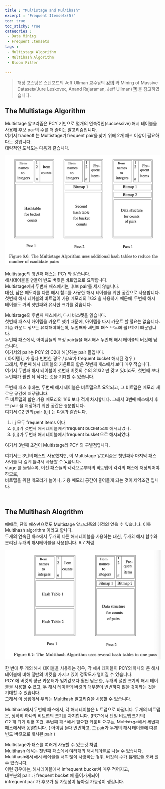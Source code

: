 ```yaml
---
title : "Multistage and Multihash"
excerpt : "Frequent Itemsets(5)"
toc: true
toc_sticky: true
categories :	
 - Data Mining
 - Frequent Itemsets
tags :
 - Multistage Algorithm
 - Multihash Algorithm
 - Bloom Filter

---
```


> 해당 포스팅은 스탠포드의 Jeff Ullman 교수님의 [강의](https://www.youtube.com/playlist?list=PLLssT5z_DsK9JDLcT8T62VtzwyW9LNepV&app=desktop) 와 Mining of Massive Datasets(Jure Leskovec, Anand Rajaraman, Jeff Ullman) [책](http://www.mmds.org/) 을 참고하였습니다.



## The Multistage Algorithm

Multistage 알고리즘은 PCY 기반으로 몇개의 연속적인(successive) 해시 테이블을 사용해 후보 pair의 수를 더 줄이는 알고리즘입니다.  
여기서 tradeoff 는 Multistage가 frequent pair을 찾기 위해 2개 패스 이상이 필요하다는 것입니다.  
대략적인 도식도는 다음과 같습니다.  

<img src="06.Frequent Itemsets.assets/image-20200714203212776.png" alt="image-20200714203212776" style="zoom:50%;" />

Multistage의 첫번째 패스는 PCY 와 같습니다.   
해시테이블을 만들어 빈도 버킷은 비트맵으로 요약합니다.  
Multistage에서 두번째 패스에서는, 후보 pair를 세지 않습니다.  
대신, 남은 메모리를 다른 해시 함수를 사용한 해시 테이블을 위한 공간으로 사용합니다.  
첫번째 해시 테이블의 비트맵이 가용 메모리의 1/32 을 사용하기 때문에, 두번째 해시 테이블도 거의 첫번째와 유사한 크기를 갖습니다.

Multistage의 두번째 패스에서, 다시 바스켓을 읽습니다.  
첫번째 패스서 아이템을 카운트 했기 때문에, 아이템을 다시 카운트 할 필요는 없습니다.  
기존 카운트 정보는 유지해야하는데, 두번째와 세번째 패스 모두에 필요하기 때문입니다.  
두번째 패스에서, 아이템들의 특정 pair들을 해시해서 두번째 해시 테이블의 버킷에 담습니다.  
여기서의 pair는 PCY 의 C2에 해당하는 pair 들입니다.  
( 아이템 i,j 가 둘다 빈번한 경우 / pair가 frequent bucket 해시된 경우 )  
그래서, 두번째 해시 테이블의 카운트의 합은 첫번째 패스에서 보다 매우 적습니다.  
여기서 두번째 해시 테이블이 첫번째 버킷의 수의 31/32 만 갖고 있더라도, 첫번째 보다 두번째가 훨씬 더 적다는 것을 기대할 수 있습니다.  

두번째 패스 후에는, 두번째 해시 테이블은 비트맵으로 요약되고, 그 비트맵은 메모리 새로운 공간에 저장됩니다.  
두 비트맵의 합은 가용 메모리의 1/16 보다 적게 차지합니다. 그래서 3번째 패스에서 후보 pair 을 저장하기 위한 공간은 충분합니다.  
여기서 C2 안의 pair {i,j} 는 다음과 같습니다.

1.  i,j 모두 frequent items 이다
2. {i,j}가 첫번째 해시테이블에서 frequent bucket 으로 해시되었다.
3. {i,j}가 두번째 해시테이블에서 frequent busket 으로 해시되었다.

여기서 3번째 조건이 Multistage와 PCY 의 구별점입니다.

여기서는 3번의 패스만 사용했지만, 이 Multistage 알고리즘은 첫번째와 마지막 패스 사이를 더 길게 늘려서 사용할 수 있습니다.  
stage 를 늘릴수록, 이전 패스들의 각각으로부터의 비트맵이 각각의 패스에 저장되어야하므로,  
비트맵을 위한 메모리가 늘어나, 가용 메모리 공간이 줄어들게 되는 것이 제약조건 입니다.  

<br/>

## The Multihash Alogrithm

때때로, 단일 패스만으로도  Multistage 알고리즘의 이점의 얻을 수 있습니다. 이를 Multihash algorithm 이라고 합니다.  
두개의 연속된 패스에서 두개의 다른 해시테이블을 사용하는 대신, 두개의 해시 함수와 분리된 두개의 해시테이블을 사용합니다. 6.7 처럼

<img src="06.Frequent Itemsets.assets/image-20200714223905913.png" alt="image-20200714223905913" style="zoom:50%;" />

한 번에 두 개의 해시 테이블을 사용하는 경우, 각 해시 테이블이 PCY의 하나의 큰 해시 테이블에 비해 절반의 버킷을 가지고 있어 정확도가 떨어질 수 있습니다.  
PCY 에 버킷의 평균 카운터가 임계값보다 훨씬 낮은 한, 두개의 절반 크기의 해시 테이블을 사용할 수 있고, 두 해시 테이블의 버킷의 대부분이 빈번하지 않을 것이라는 것을 기대할 수 있습니다.  
그래서 이 상황에서 우리는 Multihash 알고리즘을 사용할 수 있습니다.

Multihash에서 두번째 패스에서, 각 해시테이블은 비트맵으로 바뀝니다. 두개의 비트맵은, 정확히 하나의 비트맵의 크기를 차지합니다. (PCY에서 단일 비트맵 크기의)  
C2 개 되기 위한 조건, 두번째 패스에서 필요한 카운트 요구는, Multistage에서 세번째 패스에서와 동일합니다. ( 아이템 둘다 빈번하고, 그 pair가 두개의 해시 테이블에 따른 빈도 버킷으로 해시된 pair )

Multistage가 패스를 여러개 사용할 수 있는것 처럼,   
Multihash 에서는 첫번째 패스에서 여러개의 해시테이블로 나눌 수 있습니다.    
Multihash에서 해시 테이블을 너무 많이 사용하는 경우, 버킷의 수가 임계값을 초과 할 수 있습니다.  
이런 경우에는, 해시테이블에서 infrequent bucket이 매우 적어지고,  
대부분의 pair 가 frequent bucket 에 들어가게되어  
infrequent pair 가 후보가 될 가능성이 높아질 가능성이 생깁니다.


